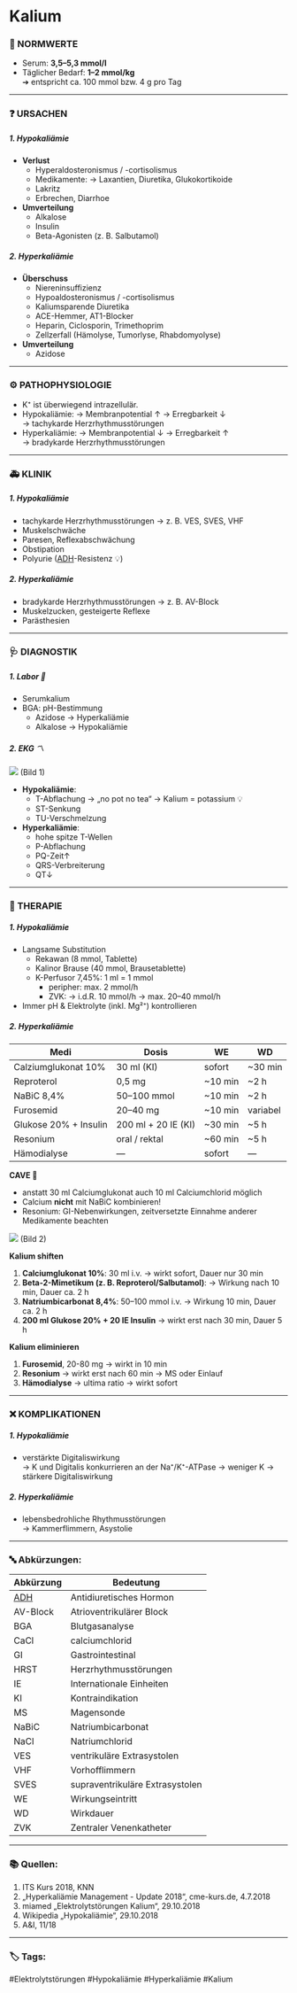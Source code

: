 # Kalium

### 🔎 NORMWERTE
- Serum: **3,5–5,3 mmol/l**  
- Täglicher Bedarf: **1–2 mmol/kg**  
	  ➔ entspricht ca. 100 mmol bzw. 4 g pro Tag  

---

### ❓ URSACHEN

##### 1. Hypokaliämie
- **Verlust**  
	- Hyperaldosteronismus / -cortisolismus
	- Medikamente: 
		→ Laxantien, Diuretika, Glukokortikoide  
	- Lakritz
	- Erbrechen, Diarrhoe  
- **Umverteilung**
	- Alkalose
	- Insulin
	- Beta-Agonisten (z. B. Salbutamol)  

##### 2. Hyperkaliämie
- **Überschuss**
	- Niereninsuffizienz
	- Hypoaldosteronismus / -cortisolismus
	- Kaliumsparende Diuretika  
	- ACE-Hemmer, AT1-Blocker
	- Heparin, Ciclosporin, Trimethoprim
	- Zellzerfall (Hämolyse, Tumorlyse, Rhabdomyolyse)  
- **Umverteilung**
	- Azidose

---

### ⚙️ PATHOPHYSIOLOGIE
- K⁺ ist überwiegend intrazellulär.
- Hypokaliämie: 
	→ Membranpotential ↑ 
	→ Erregbarkeit ↓  
	→ tachykarde Herzrhythmusstörungen 
- Hyperkaliämie: 
	→ Membranpotential ↓ 
	→ Erregbarkeit ↑  
	→ bradykarde Herzrhythmusstörungen 

---

### 🚑 KLINIK

##### 1. Hypokaliämie
- tachykarde Herzrhythmusstörungen
	→ z. B. VES, SVES, VHF  
- Muskelschwäche
- Paresen, Reflexabschwächung  
- Obstipation  
- Polyurie ([ADH](ADH.md)-Resistenz 💡)

##### 2. Hyperkaliämie
- bradykarde Herzrhythmusstörungen
	→ z. B. AV-Block
- Muskelzucken, gesteigerte Reflexe  
- Parästhesien  

---

### 🩺 DIAGNOSTIK

##### 1. Labor 🧪 
- Serumkalium  
- BGA: pH-Bestimmung
	- Azidose → Hyperkaliämie
	- Alkalose → Hypokaliämie

##### 2. EKG 〽️

![](Kalium%20EKG.jpeg)
(Bild 1)
- **Hypokaliämie**: 
	- T-Abflachung 
		→ „no pot no tea“
		→ Kalium = potassium 💡
	- ST-Senkung
	- TU-Verschmelzung
- **Hyperkaliämie**: 
	- hohe spitze T-Wellen
	- P-Abflachung
	- PQ-Zeit↑
	- QRS-Verbreiterung
	- QT↓  

---

### 🏥 THERAPIE

##### 1. Hypokaliämie
- Langsame Substitution
	- Rekawan (8 mmol, Tablette)
	- Kalinor Brause (40 mmol, Brausetablette)
	- K-Perfusor 7,45%: 1 ml = 1 mmol
		- peripher: max. 2 mmol/h
		- ZVK: 
			→ i.d.R. 10 mmol/h
			→ max. 20–40 mmol/h 
- Immer pH & Elektrolyte (inkl. Mg²⁺) kontrollieren  

##### 2. Hyperkaliämie

| Medi                  | Dosis               | WE      | WD       |
| --------------------- | ------------------- | ------- | -------- |
| Calziumglukonat 10%   | 30 ml (KI)          | sofort  | ~30 min  |
| Reproterol            | 0,5 mg              | ~10 min | ~2 h     |
| NaBiC 8,4%            | 50–100 mmol         | ~10 min | ~2 h     |
| Furosemid             | 20–40 mg            | ~10 min | variabel |
| Glukose 20% + Insulin | 200 ml + 20 IE (KI) | ~30 min | ~5 h     |
| Resonium              | oral / rektal       | ~60 min | ~5 h     |
| Hämodialyse           | —                   | sofort  | —        |
**CAVE 🚨**  
- anstatt 30 ml Calciumglukonat auch 10 ml Calciumchlorid möglich
- Calcium **nicht** mit NaBiC kombinieren!  
- Resonium: GI-Nebenwirkungen, zeitversetzte Einnahme anderer Medikamente beachten 

![](Hyperkaliämie%20Therapie.jpeg)
(Bild 2)

**Kalium shiften**

1. **Calciumglukonat 10%**: 30 ml i.v.
	→ wirkt sofort, Dauer nur 30 min
2. **Beta-2-Mimetikum (z. B. Reproterol/Salbutamol)**: 
	→ Wirkung nach 10 min, Dauer ca. 2 h  
3. **Natriumbicarbonat 8,4%**: 50–100 mmol i.v.
	→ Wirkung 10 min, Dauer ca. 2 h
4. **200 ml Glukose 20% + 20 IE Insulin**
	→ wirkt erst nach 30 min, Dauer 5 h

**Kalium eliminieren**

1. **Furosemid**, 20-80 mg
	→ wirkt in 10 min
2. **Resonium**
	→ wirkt erst nach 60 min
	→ MS oder Einlauf
3. **Hämodialyse**
	→ ultima ratio
	→ wirkt sofort

---
 
### ❌ KOMPLIKATIONEN
##### 1. Hypokaliämie
- verstärkte Digitaliswirkung  
	→ K und Digitalis konkurrieren an der Na⁺/K⁺-ATPase
	→ weniger K → stärkere Digitaliswirkung  
##### 2. Hyperkaliämie
- lebensbedrohliche Rhythmusstörungen  
	→ Kammerflimmern, Asystolie  

---

### 🔤 Abkürzungen:

| Abkürzung     | Bedeutung                       |
| ------------- | ------------------------------- |
| [ADH](ADH.md) | Antidiuretisches Hormon         |
| AV-Block      | Atrioventrikulärer Block        |
| BGA           | Blutgasanalyse                  |
| CaCl          | calciumchlorid                  |
| GI            | Gastrointestinal                |
| HRST          | Herzrhythmusstörungen           |
| IE            | Internationale Einheiten        |
| KI            | Kontraindikation                |
| MS            | Magensonde                      |
| NaBiC         | Natriumbicarbonat               |
| NaCl          | Natriumchlorid                  |
| VES           | ventrikuläre Extrasystolen      |
| VHF           | Vorhofflimmern                  |
| SVES          | supraventrikuläre Extrasystolen |
| WE            | Wirkungseintritt                |
| WD            | Wirkdauer                       |
| ZVK           | Zentraler Venenkatheter         |

---

### 📚 Quellen: 
1. ITS Kurs 2018, KNN  
2. „Hyperkaliämie Management - Update 2018“, cme-kurs.de, 4.7.2018  
3. miamed „Elektrolytstörungen Kalium“, 29.10.2018  
4. Wikipedia „Hypokaliämie“, 29.10.2018  
5. A&I, 11/18  

---

### 🏷️ Tags:
#Elektrolytstörungen #Hypokaliämie #Hyperkaliämie #Kalium 